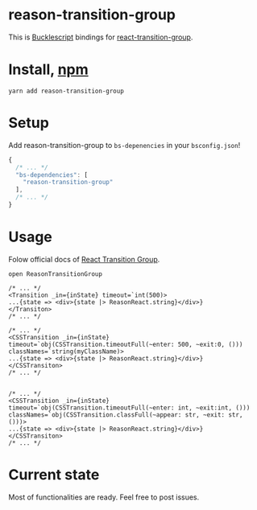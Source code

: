 # reason-transition-group

This is [Bucklescript](https://bucklescript.github.io/) bindings for [react-transition-group](https://github.com/reactjs/react-transition-group).

# Install, [npm](https://www.npmjs.com/package/@ahrefs/bs-recharts)

```
yarn add reason-transition-group
```

# Setup

Add reason-transition-group to `bs-depenencies` in your `bsconfig.json`!

```js
{
  /* ... */
  "bs-dependencies": [
    "reason-transition-group"
  ],
  /* ... */
}
```

# Usage

Folow official docs of [React Transition Group](https://reactcommunity.org/react-transition-group/).

```
open ReasonTransitionGroup

/* ... */
<Transition _in={inState} timeout=`int(500)>
...{state => <div>{state |> ReasonReact.string}</div>}
</Transiton>
/* ... */

/* ... */
<CSSTransition _in={inState} timeout=`obj(CSSTransition.timeoutFull(~enter: 500, ~exit:0, ())) classNames=`string(myClassName)>
...{state => <div>{state |> ReasonReact.string}</div>}
</CSSTransiton>
/* ... */


/* ... */
<CSSTransition _in={inState} timeout=`obj(CSSTransition.timeoutFull(~enter: int, ~exit:int, ())) classNames=`obj(CSSTransition.classFull(~appear: str, ~exit: str, ()))>
...{state => <div>{state |> ReasonReact.string}</div>}
</CSSTransiton>
/* ... */

```

# Current state

Most of functionalities are ready.
Feel free to post issues.
